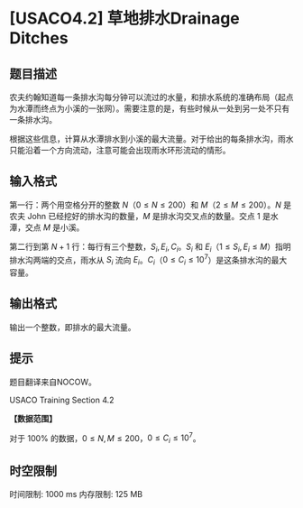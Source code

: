 # [USACO4.2] 草地排水Drainage Ditches

## 题目描述

农夫约翰知道每一条排水沟每分钟可以流过的水量，和排水系统的准确布局（起点为水潭而终点为小溪的一张网）。需要注意的是，有些时候从一处到另一处不只有一条排水沟。

根据这些信息，计算从水潭排水到小溪的最大流量。对于给出的每条排水沟，雨水只能沿着一个方向流动，注意可能会出现雨水环形流动的情形。

## 输入格式

第一行：两个用空格分开的整数 $N$（$0 \le N \le 200$）和 $M$（$2 \le M \le 200$）。$N$ 是农夫 John 已经挖好的排水沟的数量，$M$ 是排水沟交叉点的数量。交点 $1$ 是水潭，交点 $M$ 是小溪。

第二行到第 $N + 1$ 行：每行有三个整数，$S_i, E_i, C_i$。$S_i$ 和 $E_i$（$1 \le S_i, E_i \le M$）指明排水沟两端的交点，雨水从 $S_i$ 流向 $E_i$。$C_i$（$0 \le C_i \le {10}^7$）是这条排水沟的最大容量。

## 输出格式

输出一个整数，即排水的最大流量。

## 提示

题目翻译来自NOCOW。

USACO Training Section 4.2

**【数据范围】**

对于 $100 \%$ 的数据，$0 \le N, M \le 200$，$0 \le C_i \le {10}^7$。

## 时空限制

时间限制: 1000 ms
内存限制: 125 MB
